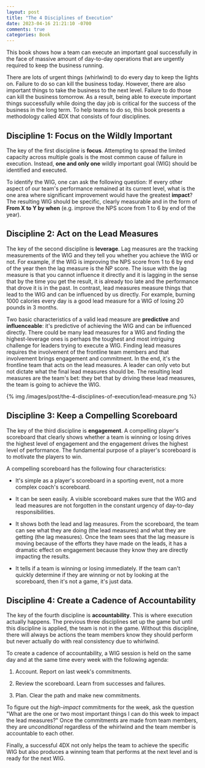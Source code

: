 ```yaml
---
layout: post
title: "The 4 Disciplines of Execution"
date: 2023-04-16 21:21:10 -0700
comments: true
categories: Book
---
```


This book shows how a team can execute an important goal successfully in the face of massive amount of day-to-day operations that are urgently required to keep the business running.

<!-- more -->

There are lots of urgent things (whirlwind) to do every day to keep the lights on. Failure to do so can kill the business today. However, there are also important things to take the business to the next level. Failure to do those can kill the business tomorrow. As a result, being able to execute important things successfully while doing the day job is critical for the success of the business in the long term. To help teams to do so, this book presents a methodology called 4DX that consists of four disciplines.

## Discipline 1: Focus on the Wildly Important

The key of the first discipline is **focus**. Attempting to spread the limited capacity across multiple goals is the most common cause of failure in execution. Instead, **one and only one** wildly important goal (WIG) should be identified and executed.

To identify the WIG, one can ask the following question: If every other aspect of our team's performance remained at its current level, what is the one area where significant improvement would have the greatest **impact**? The resulting WIG should be specific, clearly measurable and in the form of **From X to Y by when** (e.g. improve the NPS score from 1 to 6 by end of the year).

## Discipline 2: Act on the Lead Measures

The key of the second discipline is **leverage**. Lag measures are the tracking measurements of the WIG and they tell you whether you achieve the WIG or not. For example, if the WIG is improving the NPS score from 1 to 6 by end of the year then the lag measure is the NP score. The issue with the lag measure is that you cannot influence it directly and it is lagging in the sense that by the time you get the result, it is already too late and the performance that drove it is in the past. In contrast, lead measures measure things that lead to the WIG and can be influenced by us directly. For example, burning 1000 calories every day is a good lead measure for a WIG of losing 20 pounds in 3 months.

Two basic characteristics of a valid lead measure are **predictive** and **influenceable**: it's predictive of achieving the WIG and can be influenced directly. There could be many lead measures for a WIG and finding the highest-leverage ones is perhaps the toughest and most intriguing challenge for leaders trying to execute a WIG. Finding lead measures requires the involvement of the frontline team members and that involvement brings engagement and commitment. In the end, it's the frontline team that acts on the lead measures. A leader can only veto but not dictate what the final lead measures should be. The resulting lead measures are the team's bet: they bet that by driving these lead measures, the team is going to achieve the WIG.

{% img /images/post/the-4-disciplines-of-execution/lead-measure.png %}

## Discipline 3: Keep a Compelling Scoreboard

The key of the third discipline is **engagement**. A compelling player's scoreboard that clearly shows whether a team is winning or losing drives the highest level of engagement and the engagement drives the highest level of performance. The fundamental purpose of a player's scoreboard is to motivate the players to win.

A compelling scoreboard has the following four characteristics:

* It's simple as a player's scoreboard in a sporting event, not a more complex coach's scoreboard.

* It can be seen easily. A visible scoreboard makes sure that the WIG and lead measures are not forgotten in the constant urgency of day-to-day responsibilities.

* It shows both the lead and lag measures. From the scoreboard, the team can see what they are doing (the lead measures) and what they are getting (the lag measures). Once the team sees that the lag measure is moving because of the efforts they have made on the leads, it has a dramatic effect on engagement because they know they are directly impacting the results.

* It tells if a team is winning or losing immediately. If the team can't quickly determine if they are winning or not by looking at the scoreboard, then it's not a game, it's just data.

## Discipline 4: Create a Cadence of Accountability

The key of the fourth discipline is **accountability**. This is where execution actually happens. The previous three disciplines set up the game but until this discipline is applied, the team is not in the game. Without this discipline, there will always be actions the team members know they should perform but never actually do with real consistency due to whirlwind.

To create a cadence of accountability, a WIG session is held on the same day and at the same time every week with the following agenda:

1. Account. Report on last week's commitments.

2. Review the scoreboard. Learn from successes and failures.

3. Plan. Clear the path and make new commitments.

To figure out the *high-impact* commitments for the week, ask the question "What are the one or two most important things I can do this week to impact the lead measures?" Once the commitments are made from team members, they are *unconditional* regardless of the whirlwind and the team member is accountable to each other.

Finally, a successful 4DX not only helps the team to achieve the specific WIG but also produces a winning team that performs at the next level and is ready for the next WIG.

